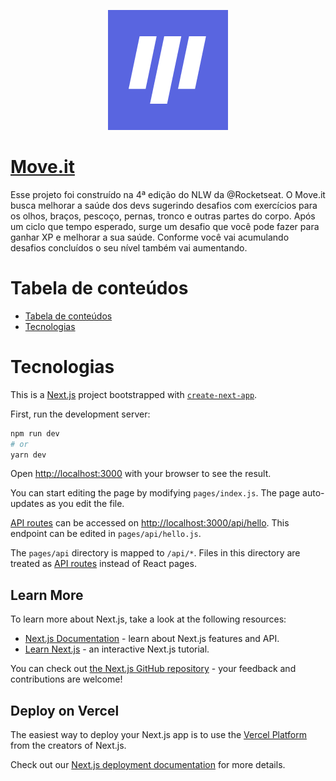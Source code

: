 <p align="center">
  <img src="https://github.com/uesleisuptitz/moveit/blob/main/public/logo192.png" alt="Move.it" />
</p>
<h1>
  <a href="https://moveit-uesleisuptitz.vercel.app/">
    Move.it
  </a>
</h1>
<p>Esse projeto foi construído na 4ª edição do NLW da @Rocketseat. O Move.it busca melhorar a saúde dos devs sugerindo desafios com exercícios para os olhos, braços, pescoço, pernas, tronco e outras partes do corpo. Após um ciclo que tempo esperado, surge um desafio que você pode fazer para ganhar XP e melhorar a sua saúde. Conforme você vai acumulando desafios concluídos o seu nível também vai aumentando.
</>
  
Tabela de conteúdos
===================
<!--ts-->
   * [Tabela de conteúdos](#tabela-de-conteudo)
   * [Tecnologias](#tecnologias)
<!--te-->

Tecnologias
===========

This is a [Next.js](https://nextjs.org/) project bootstrapped with [`create-next-app`](https://github.com/vercel/next.js/tree/canary/packages/create-next-app).



First, run the development server:

```bash
npm run dev
# or
yarn dev
```

Open [http://localhost:3000](http://localhost:3000) with your browser to see the result.

You can start editing the page by modifying `pages/index.js`. The page auto-updates as you edit the file.

[API routes](https://nextjs.org/docs/api-routes/introduction) can be accessed on [http://localhost:3000/api/hello](http://localhost:3000/api/hello). This endpoint can be edited in `pages/api/hello.js`.

The `pages/api` directory is mapped to `/api/*`. Files in this directory are treated as [API routes](https://nextjs.org/docs/api-routes/introduction) instead of React pages.

## Learn More

To learn more about Next.js, take a look at the following resources:

- [Next.js Documentation](https://nextjs.org/docs) - learn about Next.js features and API.
- [Learn Next.js](https://nextjs.org/learn) - an interactive Next.js tutorial.

You can check out [the Next.js GitHub repository](https://github.com/vercel/next.js/) - your feedback and contributions are welcome!

## Deploy on Vercel

The easiest way to deploy your Next.js app is to use the [Vercel Platform](https://vercel.com/new?utm_medium=default-template&filter=next.js&utm_source=create-next-app&utm_campaign=create-next-app-readme) from the creators of Next.js.

Check out our [Next.js deployment documentation](https://nextjs.org/docs/deployment) for more details.
